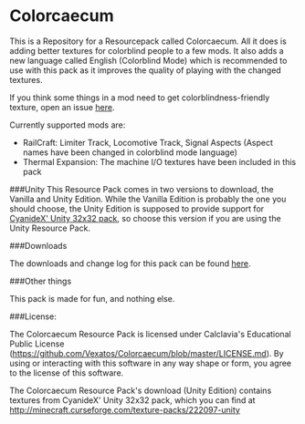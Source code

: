 Colorcaecum
========

This is a Repository for a Resourcepack called Colorcaecum. All it does is adding better textures for colorblind people to a few mods. It also adds a new language called English (Colorblind Mode) which is recommended to use with this pack as it improves the quality of playing with the changed textures.

If you think some things in a mod need to get colorblindness-friendly texture, open an issue [here](https://github.com/Vexatos/Colorcaecum/issues).

Currently supported mods are:
  * RailCraft: Limiter Track, Locomotive Track, Signal Aspects (Aspect names have been changed in colorblind mode language)
  * Thermal Expansion: The machine I/O textures have been included in this pack

###Unity
This Resource Pack comes in two versions to download, the Vanilla and Unity Edition. While the Vanilla Edition is probably the one you should choose, the Unity Edition is supposed to provide support for [CyanideX' Unity 32x32 pack](http://minecraft.curseforge.com/texture-packs/222097-unity), so choose this version if you are using the Unity Resource Pack.

###Downloads

The downloads and change log for this pack can be found [here](https://github.com/Vexatos/Colorcaecum/releases).

###Other things

This pack is made for fun, and nothing else.

###License:

The Colorcaecum Resource Pack is licensed under Calclavia's Educational Public License (https://github.com/Vexatos/Colorcaecum/blob/master/LICENSE.md). By using or interacting with this software in any way shape or form, you agree to the license of this software.

The Colorcaecum Resource Pack's download (Unity Edition) contains textures from CyanideX' Unity 32x32 pack, which you can find at http://minecraft.curseforge.com/texture-packs/222097-unity
